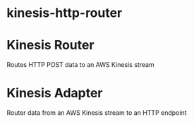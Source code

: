 kinesis-http-router
===================

Kinesis Router
==============

Routes HTTP POST data to an AWS Kinesis stream

Kinesis Adapter
===============

Router data from an AWS Kinesis stream to an HTTP endpoint

